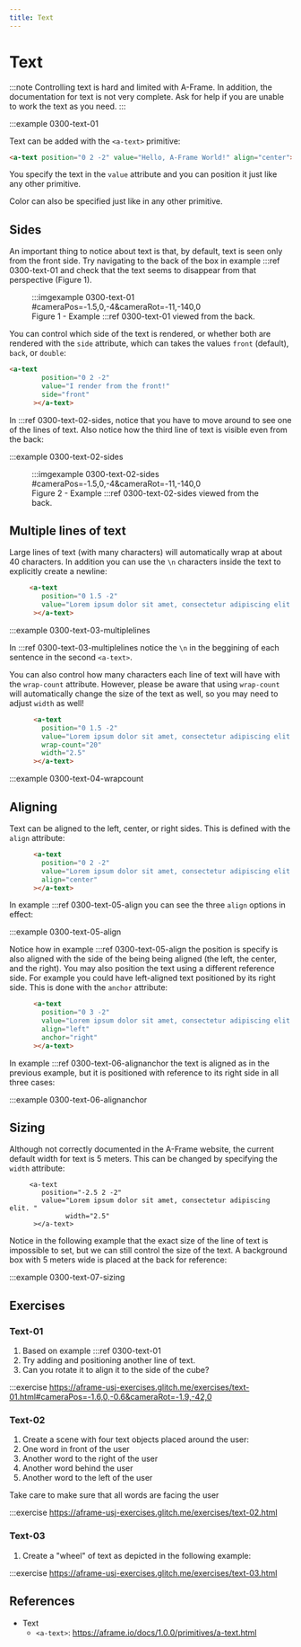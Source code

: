 ```yaml
---
title: Text
---
```



# Text

:::note 
Controlling text is hard and limited with A-Frame. In addition, the documentation for text is not very complete. Ask for help if you are unable to work the text as you need.
:::

:::example 0300-text-01


Text can be added with the `<a-text>` primitive:

```html
<a-text position="0 2 -2" value="Hello, A-Frame World!" align="center"></a-text>
```

You specify the text in the `value` attribute and you can position it just like any other primitive.

Color can also be specified just like in any other primitive.

## Sides

An important thing to notice about text is that, by default, text is seen only from the front side. Try navigating to the back of the box in example :::ref 0300-text-01 and check that the text seems to disappear from that perspective (Figure 1).

<figure>
    :::imgexample 0300-text-01 #cameraPos=-1.5,0,-4&cameraRot=-11,-140,0
    <figcaption>Figure 1 - Example :::ref 0300-text-01 viewed from the back.</figcaption>
</figure>

You can control which side of the text is rendered, or whether both are rendered with the `side` attribute, which can takes the values 
`front` (default), `back`, or `double`:

```html
<a-text
        position="0 2 -2"
        value="I render from the front!"
        side="front"
      ></a-text>
```

In :::ref 0300-text-02-sides, notice that you have to move around to see one of the lines of text. Also notice how the third line of text is visible even from the back:

:::example 0300-text-02-sides

<figure>
    :::imgexample 0300-text-02-sides #cameraPos=-1.5,0,-4&cameraRot=-11,-140,0
    <figcaption>Figure 2 - Example :::ref 0300-text-02-sides  viewed from the back.</figcaption>
</figure>

## Multiple lines of text
Large lines of text (with many characters) will automatically wrap at about 40 characters. In addition you can use the `\n` characters inside the text to explicitly create a newline:

```html
     <a-text
        position="0 1.5 -2"
        value="Lorem ipsum dolor sit amet, consectetur adipiscing elit.\nNunc tempus arcu semper risus mollis, tempus ultrices sapien mattis.\nPhasellus vel ligula in turpis bibendum consectetur in id diam."
      ></a-text>
```

:::example 0300-text-03-multiplelines

In :::ref 0300-text-03-multiplelines notice the `\n` in the beggining of each sentence in the second `<a-text>`.

You can also control how many characters each line of text will have with the `wrap-count` attribute. However, please be aware that using `wrap-count` will automatically change the size of the text as well, so you may need to adjust `width` as well!

```html
      <a-text
        position="0 1.5 -2"
        value="Lorem ipsum dolor sit amet, consectetur adipiscing elit.Nunc tempus arcu semper risus mollis, tempus ultrices sapien mattis.Phasellus vel ligula in turpis bibendum consectetur in id diam."
        wrap-count="20"
        width="2.5"
      ></a-text>
```

:::example 0300-text-04-wrapcount


## Aligning
Text can be aligned to the left, center, or right sides. This is defined with the `align` attribute:
```html
      <a-text
        position="0 2 -2"
        value="Lorem ipsum dolor sit amet, consectetur adipiscing elit. Nunc tempus arcu semper risus mollis, tempus ultrices sapien mattis."
        align="center"
      ></a-text>
```

In example :::ref 0300-text-05-align you can see the three `align` options in effect:

:::example 0300-text-05-align


Notice how in example :::ref 0300-text-05-align the position is specify is also aligned with the side of the being being aligned (the left, the center, and the right). You may also position the text using a different reference side. For example you could have left-aligned text positioned by its right side. This is done with the `anchor` attribute:

```html
      <a-text
        position="0 3 -2"
        value="Lorem ipsum dolor sit amet, consectetur adipiscing elit. Nunc tempus arcu semper risus mollis, tempus ultrices sapien mattis."
        align="left"
        anchor="right"
      ></a-text>
```

In example :::ref 0300-text-06-alignanchor the text is aligned as in the previous example, but it is positioned with reference to its right side in all three cases:

:::example 0300-text-06-alignanchor

## Sizing
Although not correctly documented in the A-Frame website, the current default width for text is 5 meters. This can be changed by specifying the `width` attribute:

```hmtl
     <a-text
        position="-2.5 2 -2"
        value="Lorem ipsum dolor sit amet, consectetur adipiscing elit. "
              width="2.5"
      ></a-text>
```


Notice in the following example that the exact size of the line of text is impossible to set, but we can still control the size of the text. A background box with 5 meters wide is placed at the back for reference:

:::example 0300-text-07-sizing


## Exercises


### Text-01
1. Based on example :::ref 0300-text-01
  1. Try adding and positioning another line of text.
  2. Can you rotate it to align it to the side of the cube?
  
:::exercise https://aframe-usj-exercises.glitch.me/exercises/text-01.html#cameraPos=-1.6,0,-0.6&cameraRot=-1.9,-42,0
  
  
### Text-02
1. Create a scene with four text objects placed around the user:
  1. One word in front of the user
  2. Another word to the right of the user
  3. Another word behind the user
  4. Another word to the left of the user
  
Take care to make sure that all words are facing the user

:::exercise https://aframe-usj-exercises.glitch.me/exercises/text-02.html


### Text-03
1. Create a "wheel" of text as depicted in the following example:

:::exercise https://aframe-usj-exercises.glitch.me/exercises/text-03.html

## References

* Text
  * `<a-text>`: https://aframe.io/docs/1.0.0/primitives/a-text.html
